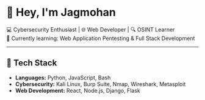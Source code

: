 # 👋 Hey, I'm Jagmohan

💻 Cybersecurity Enthusiast | 🌐 Web Developer | 🔍 OSINT Learner  
🎯 Currently learning: Web Application Pentesting & Full Stack Development  

---

## 🚀 Tech Stack
- **Languages:** Python, JavaScript, Bash  
- **Cybersecurity:** Kali Linux, Burp Suite, Nmap, Wireshark, Metasploit  
- **Web Development:** React, Node.js, Django, Flask  

